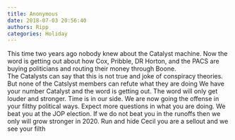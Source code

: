 ```yaml
---
title: Anonymous
date: 2018-07-03 20:56:40
authors: Ripp
categories: Holiday
---
```


 This time two years ago nobody knew about the Catalyst machine.  Now the word is getting out about how Cox, Pribble, DR Horton, and the PACS are buying politicians and routing their money through Boone.   
The Catalysts can say that this is not true and joke of conspiracy theories.  But none of the Catslyst members can refute what they are doing 
We have your number Catalyst and the word is getting out.   The word will only get louder and stronger.   Time is in our side.  We are now going the offense in your filthy political ways.   Expect more questions in what you are doing.  We beat you at the JOP election.  If we do not beat you in the runoffs then we only will grow stronger in 2020.   Run and hide
Cecil you are a sellout and we see your filth